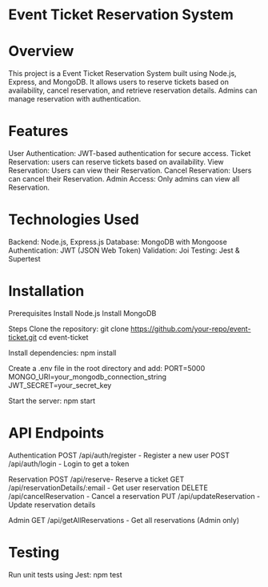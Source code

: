 # Event Ticket Reservation System

# Overview
This project is a Event Ticket Reservation System built using Node.js, Express, and MongoDB. It allows users to reserve tickets based on availability, cancel reservation, and retrieve reservation details. Admins can manage reservation with authentication.

# Features
User Authentication: JWT-based authentication for secure access.
Ticket Reservation: users can reserve tickets based on availability.
View Reservation: Users can view their Reservation.
Cancel Reservation: Users can cancel their Reservation.
Admin Access: Only admins can view all Reservation.

# Technologies Used
Backend: Node.js, Express.js
Database: MongoDB with Mongoose
Authentication: JWT (JSON Web Token)
Validation: Joi
Testing: Jest & Supertest

# Installation

Prerequisites
Install Node.js
Install MongoDB

Steps
Clone the repository:
git clone https://github.com/your-repo/event-ticket.git
cd event-ticket

Install dependencies:
npm install

Create a .env file in the root directory and add:
PORT=5000
MONGO_URI=your_mongodb_connection_string
JWT_SECRET=your_secret_key

Start the server:
npm start

# API Endpoints

Authentication
POST /api/auth/register - Register a new user
POST /api/auth/login - Login to get a token

Reservation
POST /api/reserve- Reserve a ticket
GET /api/reservationDetails/:email - Get user reservation
DELETE /api/cancelReservation - Cancel a reservation
PUT /api/updateReservation - Update reservation details

Admin
GET /api/getAllReservations - Get all reservations (Admin only)

# Testing

Run unit tests using Jest:
npm test
